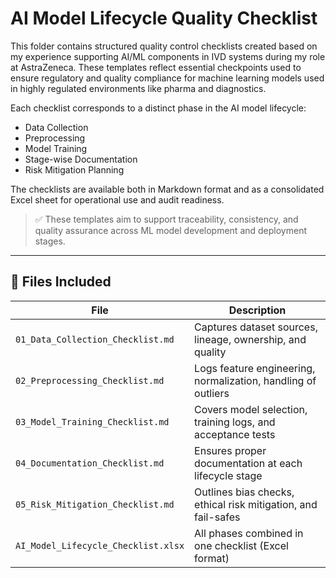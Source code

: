 # AI Model Lifecycle Quality Checklist

This folder contains structured quality control checklists created based on my experience supporting AI/ML components in IVD systems during my role at AstraZeneca. These templates reflect essential checkpoints used to ensure regulatory and quality compliance for machine learning models used in highly regulated environments like pharma and diagnostics.

Each checklist corresponds to a distinct phase in the AI model lifecycle:

- Data Collection  
- Preprocessing  
- Model Training  
- Stage-wise Documentation  
- Risk Mitigation Planning  

The checklists are available both in Markdown format and as a consolidated Excel sheet for operational use and audit readiness.

> ✅ These templates aim to support traceability, consistency, and quality assurance across ML model development and deployment stages.

---

## 📂 Files Included

| File | Description |
|------|-------------|
| `01_Data_Collection_Checklist.md` | Captures dataset sources, lineage, ownership, and quality |
| `02_Preprocessing_Checklist.md`   | Logs feature engineering, normalization, handling of outliers |
| `03_Model_Training_Checklist.md`  | Covers model selection, training logs, and acceptance tests |
| `04_Documentation_Checklist.md`   | Ensures proper documentation at each lifecycle stage |
| `05_Risk_Mitigation_Checklist.md` | Outlines bias checks, ethical risk mitigation, and fail-safes |
| `AI_Model_Lifecycle_Checklist.xlsx` | All phases combined in one checklist (Excel format) |
